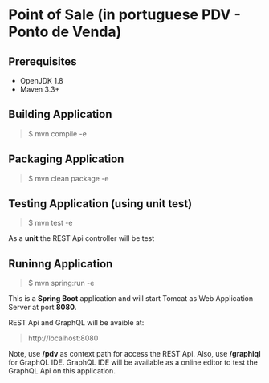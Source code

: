 # Point of Sale (in portuguese PDV - Ponto de Venda)

## Prerequisites

- OpenJDK 1.8
- Maven 3.3+

## Building Application

> $ mvn compile -e

## Packaging Application

> $ mvn clean package -e

## Testing Application (using unit test)

> $ mvn test -e

As a **unit** the REST Api controller will be test

## Runinng Application

> $ mvn spring:run -e

This is a **Spring Boot** application and will start Tomcat as Web Application Server at port **8080**.

REST Api and GraphQL will be avaible at:

> http://localhost:8080

Note, use **/pdv** as context path for access the REST Api. Also, use **/graphiql** for GraphQL IDE. GraphQL IDE will be available 
as a online editor to test the GraphQL Api on this application.

